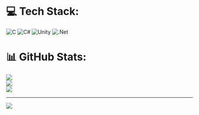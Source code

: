 
# 💻 Tech Stack:
![C](https://img.shields.io/badge/c-%2300599C.svg?style=for-the-badge&logo=c&logoColor=white) ![C#](https://img.shields.io/badge/c%23-%23239120.svg?style=for-the-badge&logo=csharp&logoColor=white) ![Unity](https://img.shields.io/badge/unity-%23000000.svg?style=for-the-badge&logo=unity&logoColor=white) ![.Net](https://img.shields.io/badge/.NET-5C2D91?style=for-the-badge&logo=.net&logoColor=white)
# 📊 GitHub Stats:
![](https://github-readme-stats.vercel.app/api?username=haoohuynhh&theme=dark&hide_border=false&include_all_commits=false&count_private=false)<br/>
![](https://nirzak-streak-stats.vercel.app/?user=haoohuynhh&theme=dark&hide_border=false)<br/>
![](https://github-readme-stats.vercel.app/api/top-langs/?username=haoohuynhh&theme=dark&hide_border=false&include_all_commits=false&count_private=false&layout=compact)

---
[![](https://visitcount.itsvg.in/api?id=haoohuynhh&icon=0&color=0)](https://visitcount.itsvg.in)

<!-- Proudly created with GPRM ( https://gprm.itsvg.in ) -->
